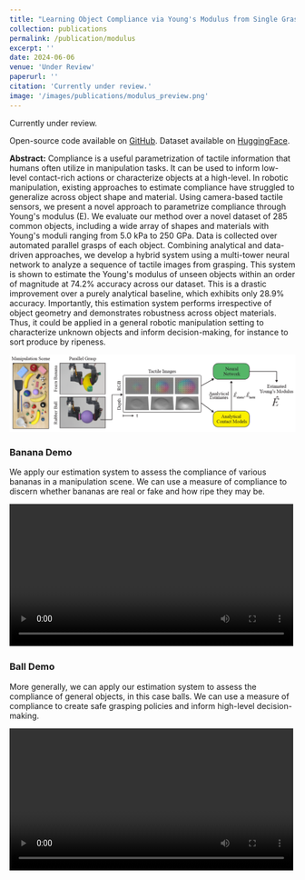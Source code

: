 ```yaml
---
title: "Learning Object Compliance via Young's Modulus from Single Grasps with Camera-Based Tactile Sensors"
collection: publications
permalink: /publication/modulus
excerpt: ''
date: 2024-06-06
venue: 'Under Review'
paperurl: ''
citation: 'Currently under review.'
image: '/images/publications/modulus_preview.png'
---
```


<!-- [Accessible here.](https://dspace.mit.edu/handle/1721.1/151851) -->

Currently under review.

Open-source code available on [GitHub](https://github.com/GelSight-lab/TactileEstimateModulus). Dataset available on [HuggingFace](https://huggingface.co/datasets/mburgjr/GelSight-YoungsModulus).

**Abstract:** Compliance is a useful parametrization of tactile information that humans often utilize in manipulation tasks. It can be used to inform low-level contact-rich actions or characterize objects at a high-level. In robotic manipulation, existing approaches to estimate compliance have struggled to generalize across object shape and material. Using camera-based tactile sensors, we present a novel approach to parametrize compliance through Young's modulus (E). We evaluate our method over a novel dataset of 285 common objects, including a wide array of shapes and materials with Young's moduli ranging from 5.0 kPa to 250 GPa. Data is collected over automated parallel grasps of each object. Combining analytical and data-driven approaches, we develop a hybrid system using a multi-tower neural network to analyze a sequence of tactile images from grasping. This system is shown to estimate the Young's modulus of unseen objects within an order of magnitude at 74.2% accuracy across our dataset. This is a drastic improvement over a purely analytical baseline, which exhibits only 28.9% accuracy. Importantly, this estimation system performs irrespective of object geometry and demonstrates robustness across object materials. Thus, it could be applied in a general robotic manipulation setting to characterize unknown objects and inform decision-making, for instance to sort produce by ripeness.

<img src="/images/publications/modulus_teaser.png" width="700"/>

### Banana Demo

We apply our estimation system to assess the compliance of various bananas in a manipulation scene. We can use a measure of compliance to discern whether bananas are real or fake and how ripe they may be.

<video width="500" controls>
  <source src="/images/publications/banana_demo.mp4" type="video/mp4">
</video>

### Ball Demo

More generally, we can apply our estimation system to assess the compliance of general objects, in this case balls. We can use a measure of compliance to create safe grasping policies and inform high-level decision-making.

<video width="500" controls>
  <source src="/images/publications/ball_demo.mp4" type="video/mp4">
</video>